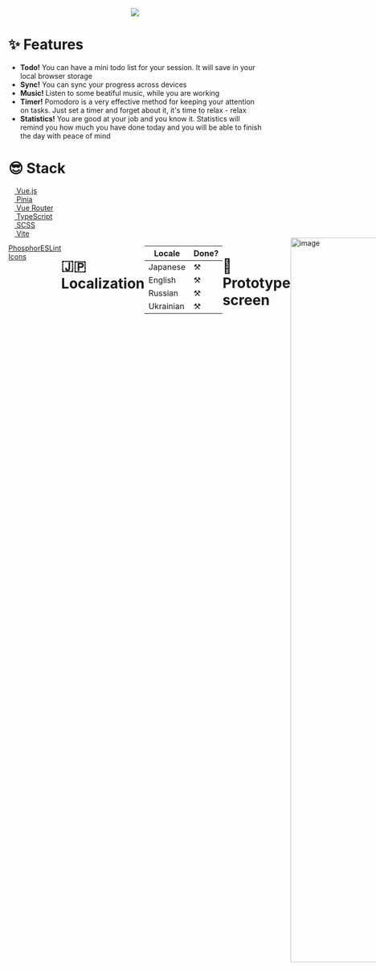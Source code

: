 <div align="center">
  <img src="https://user-images.githubusercontent.com/101672047/195123700-9142dfec-a3be-4e55-b985-e08333b8100e.gif" alg="logo"/>
</div>


# ✨ Features 
- **Todo!** You can have a mini todo list for your session. It will save in your local browser storage
- **Sync!** You can sync your progress across devices
- **Music!** Listen to some beatiful music, while you are working
- **Timer!** Pomodoro is a very effective method for keeping your attention on tasks. Just set a timer and forget about it, it's time to relax - relax
- **Statistics!** You are good at your job and you know it. Statistics will remind you how much you have done today and you will be able to finish the day with peace of mind

# 😎 Stack

<!-- Vue -->
<div style="display: flex;">
 <a href="https://vuejs.org/"> <img width="12" src="https://cdn.jsdelivr.net/gh/devicons/devicon/icons/vuejs/vuejs-original.svg" /> Vue.js</a>
</div>

<!-- Pinia -->
<div style="display: flex;">
 <a href="https://pinia.vuejs.org/"> <img width="12" src="https://user-images.githubusercontent.com/101672047/195148549-1d993970-af1d-4822-a80d-0ab0e57c4e2e.png" /> Pinia </a>
</div>

<!-- Vue Router -->
<div style="display: flex;">
<a href="https://router.vuejs.org/">  <img width="12" src="https://cdn.jsdelivr.net/gh/devicons/devicon/icons/vuejs/vuejs-original.svg" /> Vue Router </a>
</div>

<!-- TypeScript -->
<div style="display: flex;">
<a href="https://www.typescriptlang.org/">  <img width="12" src="https://cdn.jsdelivr.net/gh/devicons/devicon/icons/typescript/typescript-original.svg" /> TypeScript </a>
</div>

<!-- Sass -->
<div style="display: flex;">
<a href="https://sass-lang.com/">  <img width="12" src="https://cdn.jsdelivr.net/gh/devicons/devicon/icons/sass/sass-original.svg" /> SCSS </a>
</div>

<!-- Vite -->
<div style="display: flex;">
<a href="https://vitejs.dev/">  <img width="12" src="https://user-images.githubusercontent.com/101672047/195148332-eaac79a5-1449-49d9-947d-12a618960d1a.png" /> Vite </a>
</div>

<!-- Phosphor Icons -->
<div style="display: flex;">
  <a href="https://github.com/phosphor-icons/phosphor-home#phosphor-icons">  <img width="12" src="https://github.com/phosphor-icons/phosphor-vue/raw/vue2/meta/phosphor-mark-tight-yellow.png" /> Phosphor Icons </a>
</dev>

<!-- ESLint -->
<div style="display: flex;">
  <a href="https://eslint.org/"> <img width="12" src="https://cdn.jsdelivr.net/gh/devicons/devicon/icons/eslint/eslint-original.svg" /> ESLint </a>
</dev>

# 🇯🇵 Localization
| Locale | Done? |
|--------|-------|
| Japanese | ⚒ |
| English | ⚒ |
| Russian | ⚒ |
| Ukrainian | ⚒ |

# 🙂 Prototype screen
<img width="1440" alt="image" src="https://user-images.githubusercontent.com/101672047/196012008-198ac3fd-a088-43ce-a383-8a798b8f68ef.png">

# 🌈 Colorscheme
You can see these colors in hex in [_colors.scss](https://github.com/crackidocky/doneful/blob/master/src/scss/_colors.scss)

![Neutral 0-90 (2)](https://user-images.githubusercontent.com/101672047/196012665-386b8168-fb06-40b1-86de-7ee30db7c763.png)
![Neutral 100-900](https://user-images.githubusercontent.com/101672047/196012740-3173a52b-4c86-4758-a8dd-551b5035d49a.png)
![Red](https://user-images.githubusercontent.com/101672047/196013014-31a6714c-1f74-4bcf-bbf2-7faae2ba4dd1.png)
![Green](https://user-images.githubusercontent.com/101672047/196013016-6740962a-216c-400d-92a0-fc5fad494706.png)
![Blue](https://user-images.githubusercontent.com/101672047/196013018-f7466c64-0d39-4a10-8c04-3811c1f083c1.png)
![Violet](https://user-images.githubusercontent.com/101672047/196013019-93b07814-1da5-45be-a4b5-7cef87469667.png)
![Yellow](https://user-images.githubusercontent.com/101672047/196013021-aa1d992d-b6d7-4f10-85e5-0674ee3df546.png)

